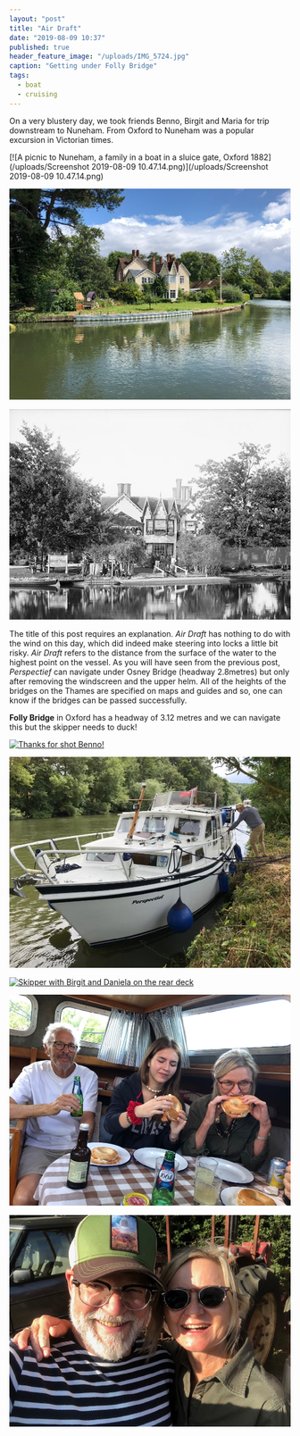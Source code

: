 ```yaml
---
layout: "post"
title: "Air Draft"
date: "2019-08-09 10:37"
published: true
header_feature_image: "/uploads/IMG_5724.jpg"
caption: "Getting under Folly Bridge"
tags:
  - boat
  - cruising
---
```


On a very blustery day, we took friends Benno, Birgit and Maria for trip downstream to Nuneham. From Oxford to Nuneham was a popular excursion in Victorian times.

[![A picnic to Nuneham, a family in a boat in a sluice gate, Oxford 1882](/uploads/Screenshot 2019-08-09 10.47.14.png)](/uploads/Screenshot 2019-08-09 10.47.14.png)

[![Photo by Benno.The house on Rose Island at Kennington. ](/uploads/IMG_5656.jpg)](/uploads/IMG_5656.jpg)

[![Photo by Henry Taunt. The Swan Inn on Rose Island, Oxfordshire, 1885](/uploads/swantaunt.jpg)](/uploads/swantaunt.jpg)

The title of this post requires an explanation. _Air Draft_ has nothing to do with the wind on this day, which did indeed make steering into locks a little bit risky. _Air Draft_ refers to the distance from the surface of the water to the highest point on the vessel. As you will have seen from the previous post, _Perspectief_ can navigate under Osney Bridge (headway 2.8metres) but only after removing the windscreen and the upper helm. All of the heights of the bridges on the Thames are specified on maps and guides and so, one can know if the bridges can be passed successfully.

**Folly Bridge** in Oxford has a headway of 3.12 metres and we can navigate this but the skipper needs to duck!

[![Thanks for shot Benno!](/uploads/underfollybridge.gif)](/uploads/underfollybridge.gif)

[![We found a good mooring place for lunch.](/uploads/IMG_0247.jpg)](/uploads/IMG_0247.jpg)

[![Skipper with Birgit and Daniela on the rear deck](/uploads/onthedeck.gif)](/uploads/onthedeck.gif)

[![Beer and Bagels](/uploads/IMG_5658.jpg)](/uploads/IMG_5658.jpg)

[![Benno and Daniela](/uploads/IMG_5748.jpg)](/uploads/IMG_5748.jpg)
